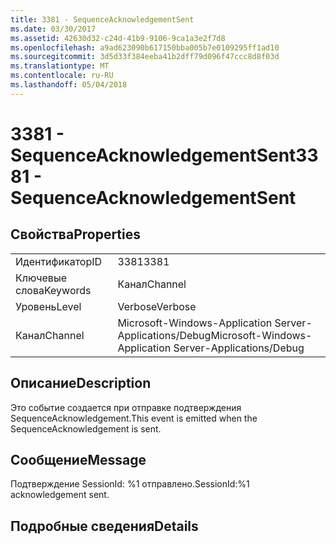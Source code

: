 ```yaml
---
title: 3381 - SequenceAcknowledgementSent
ms.date: 03/30/2017
ms.assetid: 42630d32-c24d-41b9-9106-9ca1a3e2f7d8
ms.openlocfilehash: a9ad623090b617150bba005b7e0109295ff1ad10
ms.sourcegitcommit: 3d5d33f384eeba41b2dff79d096f47ccc8d8f03d
ms.translationtype: MT
ms.contentlocale: ru-RU
ms.lasthandoff: 05/04/2018
---
```

# <a name="3381---sequenceacknowledgementsent"></a><span data-ttu-id="f57f8-102">3381 - SequenceAcknowledgementSent</span><span class="sxs-lookup"><span data-stu-id="f57f8-102">3381 - SequenceAcknowledgementSent</span></span>
## <a name="properties"></a><span data-ttu-id="f57f8-103">Свойства</span><span class="sxs-lookup"><span data-stu-id="f57f8-103">Properties</span></span>  
  
|||  
|-|-|  
|<span data-ttu-id="f57f8-104">Идентификатор</span><span class="sxs-lookup"><span data-stu-id="f57f8-104">ID</span></span>|<span data-ttu-id="f57f8-105">3381</span><span class="sxs-lookup"><span data-stu-id="f57f8-105">3381</span></span>|  
|<span data-ttu-id="f57f8-106">Ключевые слова</span><span class="sxs-lookup"><span data-stu-id="f57f8-106">Keywords</span></span>|<span data-ttu-id="f57f8-107">Канал</span><span class="sxs-lookup"><span data-stu-id="f57f8-107">Channel</span></span>|  
|<span data-ttu-id="f57f8-108">Уровень</span><span class="sxs-lookup"><span data-stu-id="f57f8-108">Level</span></span>|<span data-ttu-id="f57f8-109">Verbose</span><span class="sxs-lookup"><span data-stu-id="f57f8-109">Verbose</span></span>|  
|<span data-ttu-id="f57f8-110">Канал</span><span class="sxs-lookup"><span data-stu-id="f57f8-110">Channel</span></span>|<span data-ttu-id="f57f8-111">Microsoft-Windows-Application Server-Applications/Debug</span><span class="sxs-lookup"><span data-stu-id="f57f8-111">Microsoft-Windows-Application Server-Applications/Debug</span></span>|  
  
## <a name="description"></a><span data-ttu-id="f57f8-112">Описание</span><span class="sxs-lookup"><span data-stu-id="f57f8-112">Description</span></span>  
 <span data-ttu-id="f57f8-113">Это событие создается при отправке подтверждения SequenceAcknowledgement.</span><span class="sxs-lookup"><span data-stu-id="f57f8-113">This event is emitted when the SequenceAcknowledgement is sent.</span></span>  
  
## <a name="message"></a><span data-ttu-id="f57f8-114">Сообщение</span><span class="sxs-lookup"><span data-stu-id="f57f8-114">Message</span></span>  
 <span data-ttu-id="f57f8-115">Подтверждение SessionId: %1 отправлено.</span><span class="sxs-lookup"><span data-stu-id="f57f8-115">SessionId:%1 acknowledgement sent.</span></span>  
  
## <a name="details"></a><span data-ttu-id="f57f8-116">Подробные сведения</span><span class="sxs-lookup"><span data-stu-id="f57f8-116">Details</span></span>
